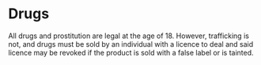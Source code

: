 # Drugs

All drugs and prostitution are legal at the age of 18. However, trafficking is not, and drugs must be sold by an individual with a licence to deal and said licence may be revoked if the product is sold with a false label or is tainted.